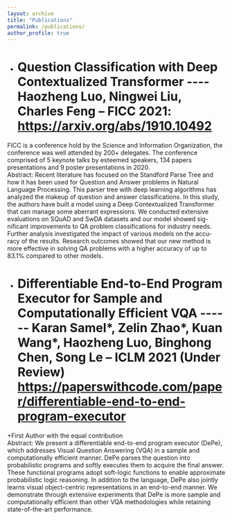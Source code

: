 ```yaml
---
layout: archive
title: "Publications"
permalink: /publications/
author_profile: true
---
```


* # Question Classification with Deep Contextualized Transformer ---- Haozheng Luo, Ningwei Liu, Charles Feng – FICC 2021: https://arxiv.org/abs/1910.10492
FICC is a conference hold by the Science and Information Organization, the conference was well attended by 200+ delegates. The conference comprised of 5 keynote talks by esteemed speakers, 134 papers presentations and 9 poster presentations in 2020.<br />
Abstract: Recent literature has focused on the Standford Parse Tree and how it has been used for Question and Answer problems in Natural Language Processing. This parser tree with deep learning algorithms has analyzed the makeup of question and answer classifications. In this study, the authors have built a model using a Deep Contextualized Transformer that can manage some aberrant expressions. We conducted extensive evaluations on SQuAD and SwDA datasets and our model showed sig- nificant improvements to QA problem classifications for industry needs. Further analysis investigated the impact of various models on the accu- racy of the results. Research outcomes showed that our new method is more effective in solving QA problems with a higher accuracy of up to 83.1% compared to other models.
* # Differentiable End-to-End Program Executor for Sample and Computationally Efficient VQA  ------ Karan Samel*, Zelin Zhao*, Kuan Wang*, Haozheng Luo, Binghong Chen, Song Le – ICLM 2021 (Under Review) https://paperswithcode.com/paper/differentiable-end-to-end-program-executor
+First Author with the equal contribution<br />
Abstract: We present a differentiable end-to-end program executor (DePe), which addresses Visual Question Answering (VQA) in a sample and computationally efficient manner. DePe parses the question into probabilistic programs and softly executes them to acquire the final answer. These functional programs adopt soft-logic functions to enable approximate probabilistic logic reasoning. In addition to the language, DePe also jointly learns visual object-centric representations in an end-to-end manner. We demonstrate through extensive experiments that DePe is more sample and computationally efficient than other VQA methodologies while retaining state-of-the-art performance.
